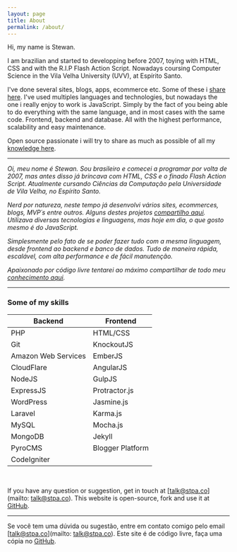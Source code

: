 ```yaml
---
layout: page
title: About
permalink: /about/
---
```


Hi, my name is Stewan.

I am brazilian and started to developping before 2007, toying with HTML, CSS and with the R.I.P Flash Action Script. Nowadays coursing Computer Science in the Vila Velha University (UVV), at Espírito Santo.

I've done several sites, blogs, apps, ecommerce etc. Some of these i [share here](/projects). I've used multiples languages and technologies, but nowadays the one i really enjoy to work is JavaScript. Simply by the fact of you being able to do everything with the same language, and in most cases with the same code. Frontend, backend and database. All with the highest performance, scalability and easy maintenance.

Open source passionate i will try to share as much as possible of all my [knowledge here](/).

___

_Oi, meu nome é Stewan. Sou brasileiro e comecei a programar por volta de 2007, mas antes disso já brincava com HTML, CSS e o finado Flash Action Script. Atualmente cursando Ciências da Computação pela Universidade de Vila Velha, no Espírito Santo._

_Nerd por natureza, neste tempo já desenvolvi vários sites, ecommerces, blogs, MVP´s entre outros. Alguns destes projetos [compartilho aqui](/projects). Utilizava diversas tecnologias e linguagens, mas hoje em dia, o que gosto mesmo é do JavaScript._

_Simplesmente pelo fato de se poder fazer tudo com a mesma linguagem, desde frontend ao backend e banco de dados. Tudo de maneira rápida, escalável, com alta performance e de fácil manutenção._

_Apaixonado por código livre tentarei ao máximo compartilhar de todo meu [conhecimento aqui](/)._

___

### Some of my skills


| Backend | Frontend | 
| -------- | -------- | 
| PHP  | HTML/CSS |  
| Git  | KnockoutJS  |
| Amazon Web Services | EmberJS | 
| CloudFlare | AngularJS | 
| NodeJS | GulpJS | 
| ExpressJS | Protractor.js | 
| WordPress | Jasmine.js | 
| Laravel | Karma.js | 
| MySQL | Mocha.js |
| MongoDB | Jekyll |
| PyroCMS | Blogger Platform |
| CodeIgniter |  |


<br />

If you have any question or suggestion, get in touch at [talk@stpa.co](mailto: talk@stpa.co).
This website is open-source, fork and use it at [GitHub](https://github.com/stewones/stpa-co.github.io).

___

Se você tem uma dúvida ou sugestão, entre em contato comigo pelo email [talk@stpa.co](mailto: talk@stpa.co).
Este site é de código livre, faça uma cópia no [GitHub](https://github.com/stewones/stpa-co.github.io).
